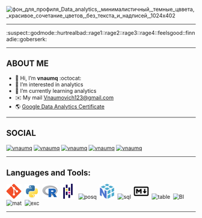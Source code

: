 
![фон_для_профиля_Data_analytics,_минималистичный,_темные_цввета,_красивое_сочетание_цветов,_без_текста_и_надписей,_1024x402](https://github.com/vnaumq/vnaumq/assets/147442501/0a311467-0a75-4866-8487-e12024be09e6)

---

  :suspect::godmode::hurtrealbad::rage1::rage2::rage3::rage4::feelsgood::finnadie::goberserk:

---

  ## ABOUT ME 
  
- 👋 Hi, I’m **vnaumq**   :octocat: 
- 👀 I’m interested in analytics
- 🌱 I’m currently learning analytics
- ✉️ My mail Vnaumovich123@gmail.com
- 🌎 [Google Data Analytics Certificate](https://www.coursera.org/account/accomplishments/professional-cert/MKS54SYM9FSD?utm_source=ln&utm_medium=certificate&utm_content=cert_image&utm_campaign=sharing_cta&utm_product=prof)

---

## SOCIAL



<div id="badges">
<a href="https://www.linkedin.com/in/uladzimir-naumovich-44b92b297" target="blank"><img align="center" src="https://cdn1.iconfinder.com/data/icons/logotypes/32/square-linkedin-512.png" alt="vnaumq" height="40" width="40" /></a> 
<a href="https://www.kaggle.com/vnaumq" target="blank"><img align="center" src="https://cdn4.iconfinder.com/data/icons/logos-and-brands/512/189_Kaggle_logo_logos-512.png" alt="vnaumq" height="40" width="40" /></a>
<a href="https://discordapp.com/users/469253298608930816" target="blank"><img align="center" src="https://raw.githubusercontent.com/rahuldkjain/github-profile-readme-generator/master/src/images/icons/Social/discord.svg" alt="vnaumq" height="50" width="50" /></a>
<a href="https://t.me/vnaumq" target="blank"><img align="center" src="https://static.vecteezy.com/system/resources/previews/023/986/679/non_2x/telegram-logo-telegram-logo-transparent-telegram-icon-transparent-free-free-png.png" alt="vnaumq" height="50" width="50" /></a>
<a href="https://www.instagram.com/vnaumq/" target="blank"><img align="center" src="https://upload.wikimedia.org/wikipedia/commons/e/e7/Instagram_logo_2016.svg" alt="vnaumq" height="40" width="40" /></a>
 </div>

---

## Languages and Tools:
<div>
  <img src="https://github.com/devicons/devicon/blob/master/icons/git/git-original.svg" title="git" alt="git" width="40" height="40"/>&nbsp
  <img src="https://github.com/devicons/devicon/blob/master/icons/python/python-original.svg" title="py" alt="py" width="40" height="40"/>&nbsp
  <img src="https://github.com/devicons/devicon/blob/master/icons/r/r-original.svg" title="r" alt="r" width="40" height="40"/>&nbsp
  <img src="https://github.com/devicons/devicon/blob/master/icons/pandas/pandas-original.svg" title="pand" alt="pand" width="40" height="40"/>&nbsp
  <img src="https://wiki.postgresql.org/images/3/30/PostgreSQL_logo.3colors.120x120.png" title="posq" alt="posq" width="40" height="40"/>&nbsp;
  <img src="https://github.com/devicons/devicon/blob/master/icons/numpy/numpy-original.svg" title="num" alt="num" width="40" height="40"/>&nbsp
  <img src="https://img.icons8.com/?size=256&id=Ign0QG33bZzq&format=png" title="sql" alt="sql" width="40" height="40"/>&nbsp
  <img src="https://github.com/devicons/devicon/blob/master/icons/markdown/markdown-original.svg" title="mark" alt="mark" width="40" height="40"/>&nbsp
  <img src="https://cdn.worldvectorlogo.com/logos/tableau-software.svg" title="table" alt="table" width="40" height="40"/>&nbsp
  <img src="https://upload.wikimedia.org/wikipedia/commons/c/cf/New_Power_BI_Logo.svg" title="BI" alt="BI" width="40" height="40"/>&nbsp;
  <img src="https://matplotlib.org/stable/_images/sphx_glr_logos2_001.png" title="mat" alt="mat" width="40" height="40"/>&nbsp;
  <img src="https://upload.wikimedia.org/wikipedia/commons/3/34/Microsoft_Office_Excel_%282019%E2%80%93present%29.svg" title="exc" alt="exc" width="40" height="40"/>&nbsp;
</div>

---






<!---
vnaumq/vnaumq is a ✨ special ✨ repository because its `README.md` (this file) appears on your GitHub profile.
You can click the Preview link to take a look at your changes.
--->
